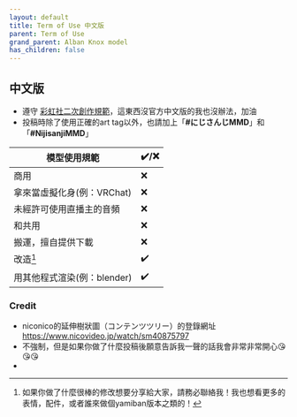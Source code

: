 ```yaml
---
layout: default
title: Term of Use 中文版
parent: Term of Use
grand_parent: Alban Knox model
has_children: false
---
```


## 中文版
- 遵守 [彩虹社二次創作規範](https://event.nijisanji.app/guidelines/en/)，這東西沒官方中文版的我也沒辦法，加油
- 投稿時除了使用正確的art tag以外，也請加上「**#にじさんじMMD**」和「**#NijisanjiMMD**」

|   模型使用規範    | ✔️/❌    |
| ----------- | ----------- |
|商用|❌|
|拿來當虛擬化身(例：VRChat)|❌|
|未經許可使用直播主的音頻|❌|
|和共用|❌|
|搬運，擅自提供下載|❌|
|改造[^mod] |✔️| 
|用其他程式渲染(例：blender)|✔️|

### Credit
- niconico的延伸樹狀圖（コンテンツツリー）的登錄網址 https://www.nicovideo.jp/watch/sm40875797
- 不強制，但是如果你做了什麼投稿後願意告訴我一聲的話我會非常非常開心😘😘😘
- 
[^mod]: 如果你做了什麼很棒的修改想要分享給大家，請務必聯絡我！我也想看更多的表情，配件，或者誰來做個yamiban版本之類的！
